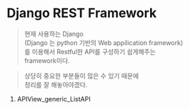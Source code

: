 # Django REST Framework

> 현재 사용하는 Django  
(Django 는 python 기반의 Web appilication framework)  
를 이용해서 Restful한 API를 구성하기 쉽게해주는  
framework이다.  

> 상당히 중요한 부분들이 많은 수 있기 때문에  
정리를 잘 해놓아야겠다.

1. APIView_generic_ListAPI
